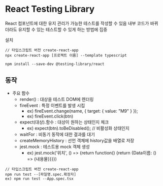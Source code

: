 # React Testing Library

React 컴포넌트에 대한 유지 관리가 가능한 테스트를 작성할 수 있음
내부 코드가 바뀌더라도 유지할 수 있는 테스트할 수 있게 하는 방법에 집중

설치

``` Shell
// 타입스크립트 버전 create-react-app
npx create-react-app [프로젝트 이름] --template typescript 

npm install --save-dev @testing-library/react
```

## 동작

- 주요 함수
  - render() : 대상을 테스트 DOM에 렌더링
  - fireEvent : 특정 이벤트를 발생 시킴
    - ex) fireEvent.change(name, { target: { value: "M9" } });
    - ex) fireEvent.click(btn)
  - expect(대상).함수 : 대상이 원하는 상태인지 체크
    - ex) expect(btn).toBeDisabled(); // 비활성화 상태인지
  - waitFor : 비동기 동작에 대한 결과를 대기
  - createMemoryHistory : 선언 객체에 history값을 배열로 저장
  - jest.mock : 테스트용 mock 객체 생성
    - ex) jest.mock('위치', () => {return function() {return {Data이름: () => {내용물}}}})

``` Shell
// 타입스크립트 버전 create-react-app
npm run test --[파일명.spec.확장자]
ex) npm run test --App.spec.tsx
```
